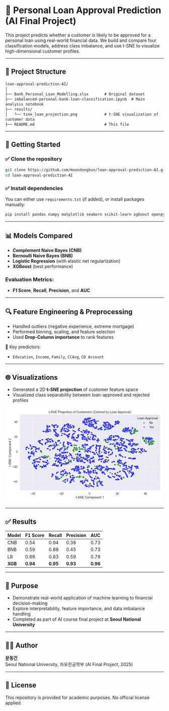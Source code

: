 # 🏦 Personal Loan Approval Prediction (AI Final Project)

This project predicts whether a customer is likely to be approved for a personal loan using real-world financial data. We build and compare four classification models, address class imbalance, and use t-SNE to visualize high-dimensional customer profiles.

---

## 📁 Project Structure

```
loan-approval-prediction-AI/
│
├── Bank_Personal_Loan_Modelling.xlsx       # Original dataset
├── imbalanced-personal-bank-loan-classification.ipynb  # Main analysis notebook
├── results/
│   └── tsne_loan_projection.png            # t-SNE visualization of customer data
├── README.md                               # This file
```

---

## 🚀 Getting Started

### ✅ Clone the repository

```bash
git clone https://github.com/moondongkun/loan-approval-prediction-AI.git
cd loan-approval-prediction-AI
```

### ✅ Install dependencies

You can either use `requirements.txt` (if added), or install packages manually:

```bash
pip install pandas numpy matplotlib seaborn scikit-learn xgboost openpyxl
```

---

## 📊 Models Compared

- **Complement Naive Bayes (CNB)**
- **Bernoulli Naive Bayes (BNB)**
- **Logistic Regression** (with elastic net regularization)
- **XGBoost** (best performance)

### Evaluation Metrics:
- **F1 Score**, **Recall**, **Precision**, and **AUC**

---

## 🔍 Feature Engineering & Preprocessing

- Handled outliers (negative experience, extreme mortgage)
- Performed binning, scaling, and feature selection
- Used **Drop-Column importance** to rank features

📌 Key predictors:
- `Education`, `Income`, `Family`, `CCAvg`, `CD Account`

---

## 🌐 Visualizations

- Generated a 2D **t-SNE projection** of customer feature space
- Visualized class separability between loan-approved and rejected profiles

![t-SNE](results/tsne_loan_projection.png)

---

## ✅ Results

| Model | F1 Score | Recall | Precision | AUC    |
|-------|----------|--------|-----------|--------|
| CNB   | 0.54     | 0.94   | 0.38      | 0.73   |
| BNB   | 0.59     | 0.88   | 0.45      | 0.73   |
| LR    | 0.69     | 0.83   | 0.59      | 0.79   |
| **XGB** | **0.94** | **0.95** | **0.93** | **0.96** |

---

## 📌 Purpose

- Demonstrate real-world application of machine learning to financial decision-making
- Explore interpretability, feature importance, and data imbalance handling
- Completed as part of AI course final project at **Seoul National University**

---

## 🧑‍💻 Author

**문동건**  
Seoul National University, 자유전공학부 (AI Final Project, 2025)

---

## 📝 License

This repository is provided for academic purposes. No official license applied.
